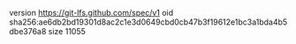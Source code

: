 version https://git-lfs.github.com/spec/v1
oid sha256:ae6db2bd19301d8ac2c1e3d0649cbd0cb47b3f19612e1bc3a1bda4b5dbe376a8
size 11055
